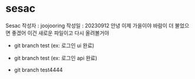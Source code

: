 # sesac
Sesac
작성자 : joojooring
작성일 : 20230912
안녕 이제 가을이야
바람이 더 불었으면 좋겠어
이건 새로운 파일이고 다시 올려볼거야


- git branch test (ex: 로그인 ui 완료)
- git branch test (ex: 로그인 api 완료)

- git branch test4444